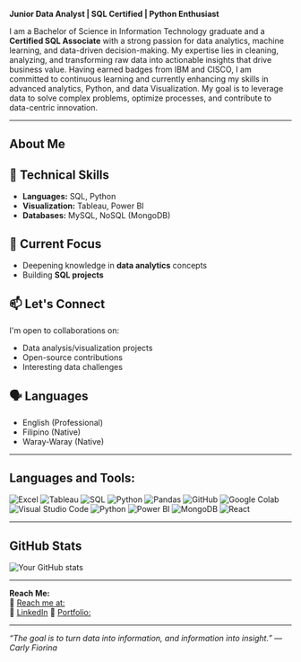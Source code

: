 **Junior Data Analyst | SQL Certified | Python Enthusiast**


I am a Bachelor of Science in Information Technology graduate and a **Certified SQL Associate** with a strong passion for data analytics, machine learning, and data-driven decision-making. My expertise lies in cleaning, analyzing, and transforming raw data into actionable insights that drive business value. Having earned badges from IBM and CISCO, I am committed to continuous learning and currently enhancing my skills in advanced analytics, Python, and data Visualization. My goal is to leverage data to solve complex problems, optimize processes, and contribute to data-centric innovation.

---
## About Me

## 🔧 Technical Skills
- **Languages:** SQL, Python
- **Visualization:** Tableau, Power BI
- **Databases:** MySQL, NoSQL (MongoDB)
  
## 🌱 Current Focus
- Deepening knowledge in **data analytics** concepts
- Building **SQL projects**


## 📫 Let's Connect
I'm open to collaborations on:
- Data analysis/visualization projects
- Open-source contributions
- Interesting data challenges

## 🗣 Languages
- English (Professional)
- Filipino (Native)
- Waray-Waray (Native)

---

##  Languages and Tools:

![Excel](https://img.shields.io/badge/Excel-217346?style=for-the-badge&logo=microsoft-excel&logoColor=white)
![Tableau](https://img.shields.io/badge/Tableau-E97627?style=for-the-badge&logo=tableau&logoColor=white)
![SQL](https://img.shields.io/badge/SQL-4479A1?style=for-the-badge&logo=postgresql&logoColor=white) ![Python](https://img.shields.io/badge/Python-3776AB?style=for-the-badge&logo=python&logoColor=white)
![Pandas](https://img.shields.io/badge/Pandas-150458?style=for-the-badge&logo=pandas&logoColor=white)
![GitHub](https://img.shields.io/badge/GitHub-181717?style=for-the-badge&logo=github&logoColor=white)
![Google Colab](https://img.shields.io/badge/GoogleColab-F9AB00?style=for-the-badge&logo=googlecolab&logoColor=white)
![Visual Studio Code](https://img.shields.io/badge/VS%20Code-007ACC?style=for-the-badge&logo=visualstudiocode&logoColor=white)
![Python](https://img.shields.io/badge/Python-3776AB?style=for-the-badge&logo=python&logoColor=white)
![Power BI](https://img.shields.io/badge/PowerBI-F2C811?style=for-the-badge&logo=powerbi&logoColor=black)
![MongoDB](https://img.shields.io/badge/MongoDB-47A248?style=for-the-badge&logo=mongodb&logoColor=white)
![React](https://img.shields.io/badge/React-20232A?style=for-the-badge&logo=react&logoColor=61DAFB)



---

##  GitHub Stats
![Your GitHub stats](https://github-readme-stats.vercel.app/api?username=legendaren-arc&show_icons=true&theme=tokyonight)

---

 **Reach Me:**  
📧 [Reach me at:](mailto:aldeadarendale@gmail.com)  
🔗 [LinkedIn](https://linkedin.com/in/daren-dale-aldea)
💼 [Portfolio:](https://www.datacamp.com/portfolio/aldeadarendale)


---

*“The goal is to turn data into information, and information into insight.” — Carly Fiorina*

